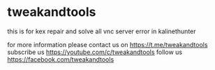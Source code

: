 # tweakandtools
this is for kex repair and solve all vnc server error in kalinethunter


for more information please contact us on https://t.me/tweakandtools
subscribe us https://youtube.com/c/tweakandtools
follow us  https://facebook.com/tweakandtools

